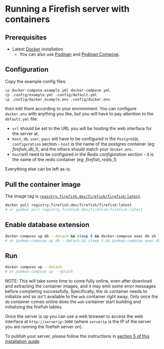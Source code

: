# Running a Firefish server with containers

## Prerequisites

- Latest [Docker](https://docs.docker.com/get-docker/) installation
  - You can also use [Podman](https://podman.io/docs/installation) and [Podman Compose](https://github.com/containers/podman-compose).

## Configuration

Copy the example config files:

```sh
cp docker-compose.example.yml docker-compose.yml
cp .config/example.yml .config/default.yml
cp .config/docker_example.env .config/docker.env
```

then edit them according to your environment.
You can configure `docker.env` with anything you like, but you will have to pay attention to the `default.yml` file:

- `url` should be set to the URL you will be hosting the web interface for the server at.
- `host`, `db`, `user`, `pass` will have to be configured in the `PostgreSQL configuration` section - `host` is the name of the postgres container (eg: *firefish_db_1*), and the others should match your `docker.env`.
- `host`will need to be configured in the *Redis configuration* section - it is the name of the redis container (eg: *firefish_redis_1*)

Everything else can be left as-is.

## Pull the container image

The image tag is [`registry.firefish.dev/firefish/firefish:latest`](https://firefish.dev/firefish/firefish/container_registry/1).

```sh
docker pull registry.firefish.dev/firefish/firefish:latest
# or podman pull registry.firefish.dev/firefish/firefish:latest
```

## Enable database extension

```sh
docker-compose up db --detach && sleep 5 && docker-compose exec db sh -c 'psql --user="${POSTGRES_USER}" --dbname="${POSTGRES_DB}" --command="CREATE EXTENSION pgroonga;"'
# or podman-compose up db --detach && sleep 5 && podman-compose exec db sh -c 'psql --user="${POSTGRES_USER}" --dbname="${POSTGRES_DB}" --command="CREATE EXTENSION pgroonga;"'
```

## Run

```sh
docker compose up --detach
# or podman-compose up --detach
```

NOTE: This will take some time to come fully online, even after download and extracting the container images, and it may emit some error messages before completing successfully. Specifically, the `db` container needs to initialize and so isn't available to the `web` container right away. Only once the `db` container comes online does the `web` container start building and initializing the firefish tables.

Once the server is up you can use a web browser to access the web interface at `http://serverip:3000` (where `serverip` is the IP of the server you are running the firefish server on).

To publish your server, please follow the instructions in [section 5 of this installation guide](./install.md#5-preparation-for-publishing-a-server).
